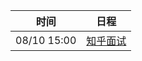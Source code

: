 | 时间          | 日程                                                                                                                           |
| ----------- | ---------------------------------------------------------------------------------------------------------------------------- |
| 08/10 15:00 | [知乎面试](https://www.google.com/calendar/event?eid=NGg3bTM5ajM2NGQ0NW02NDBhOGdicmUzdTQgYzZrZW9pbGFmdjk5cDE5dmw3ZmFpZHU4bWtAZw) |